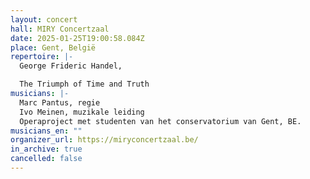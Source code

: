```yaml
---
layout: concert
hall: MIRY Concertzaal
date: 2025-01-25T19:00:58.084Z
place: Gent, België
repertoire: |-
  George Frideric Handel,

  The Triumph of Time and Truth
musicians: |-
  Marc Pantus, regie
  Ivo Meinen, muzikale leiding
  Operaproject met studenten van het conservatorium van Gent, BE.
musicians_en: ""
organizer_url: https://miryconcertzaal.be/
in_archive: true
cancelled: false
---
```

